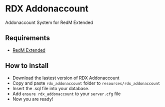 # RDX Addonaccount
Addonaccount System for RedM Extended

## Requirements
- [RedM Extended](https://github.com/ThymonA/redm_extended)

## How to install
* Download the lastest version of RDX Addonaccount
* Copy and paste ```rdx_addonaccount``` folder to ```resources/rdx_addonaccount```
* Insert the .sql file into your database.
* Add ```ensure rdx_addonaccount``` to your ```server.cfg``` file
* Now you are ready!
